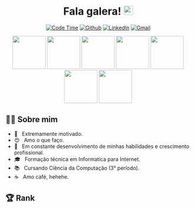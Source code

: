 <h1 align="center"> Fala galera! <img src="https://media.giphy.com/media/hvRJCLFzcasrR4ia7z/giphy.gif" width="25px"></h1>

<p align="center">
  <a href="https://github.com/goncadanilo/"><img alt="Code Time" src="https://img.shields.io/endpoint?style=flat&url=https://codetime-api.datreks.com/badge/766?logoColor=white%26project=%26recentMS=0%26showProject=false" /></a>
 <a href="https://github.com/goncadanilo/"><img alt="Github" src="https://img.shields.io/badge/Github-goncadanilo-blueviolet?logo=github"></a>
 <a href="https://www.linkedin.com/in/goncadanilo/"><img alt="LinkedIn" src="https://img.shields.io/badge/LinkedIn-Danilo_Gonçalves-blue?logo=linkedin"></a>
 <a href="mailto:gonca.danilo@gmal.com"><img alt="Gmail" src="https://img.shields.io/badge/Gmail-gonca.danilo@gmail.com-red?logo=gmail"></a>
</p>

<p align="center">
  <img width="90" alt="" src="https://img.shields.io/badge/-fff?style=for-the-badge&logo=typescript">
  <img width="90" alt="" src="https://img.shields.io/badge/-fff?style=for-the-badge&logo=react">
  <img width="90" alt="" src="https://img.shields.io/badge/-fff?style=for-the-badge&logo=nestjs&logoColor=ea2845">
  <img width="90" alt="" src="https://img.shields.io/badge/-fff?style=for-the-badge&logo=graphql&logoColor=e10098">
  <img width="90" alt="" src="https://img.shields.io/badge/-fff?style=for-the-badge&logo=postgresql&logoColor=blue">
  <img width="90" alt="" src="https://img.shields.io/badge/-fff?style=for-the-badge&logo=mongodb">
  <img width="90" alt="" src="https://img.shields.io/badge/-fff?style=for-the-badge&logo=docker">
</p>

<h2> 👨‍💻 Sobre mim </h2>

- :muscle: &nbsp; Extremamente motivado.
- 😍 &nbsp; Amo o que faço.
- 🚀 &nbsp; Em constante desenvolvimento de minhas habilidades e crescimento profissional.
- 🎓 &nbsp; Formação técnica em Informatica para Internet.
- 📚 &nbsp; Cursando Ciência da Computação (3° período).
- ☕ &nbsp; Amo café, hehehe. 

<h2> 🏆 Rank </h2>


